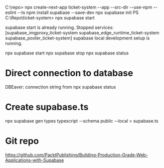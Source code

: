 C:\repo> npx create-next-app ticket-system --app --src-dir --use-npm --eslint --ts
npm install supabase --save-dev
npx supabase init
PS C:\Repo\ticket-system> npx supabase start


supabase start is already running.
Stopped services: [supabase_imgproxy_ticket-system supabase_edge_runtime_ticket-system supabase_pooler_ticket-system]
supabase local development setup is running.

npx supabase start
npx supabase stop
npx supabase status

# Direct connection to database
DBEaver: connection string from npx supabase status

# Create supabase.ts
npx supabase gen types typescript --schema public --local  > supabase.ts

# Git repo
https://github.com/PacktPublishing/Building-Production-Grade-Web-Applications-with-Supabase